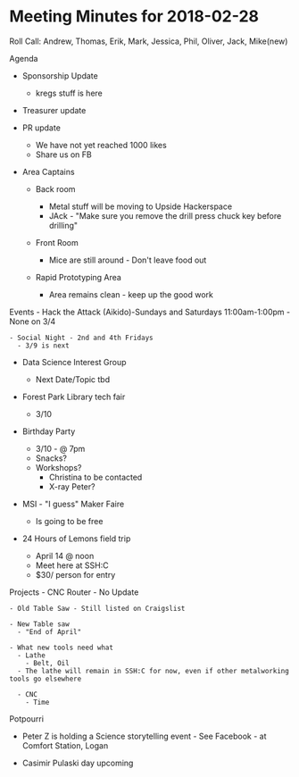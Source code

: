  Meeting Minutes for 2018-02-28
============================
Roll Call: Andrew, Thomas, Erik, Mark, Jessica, Phil, Oliver, Jack, Mike(new)

Agenda

  - Sponsorship Update
     - kregs stuff is here

  - Treasurer update

  - PR update
    - We have not yet reached 1000 likes
    - Share us on FB

  - Area Captains
    - Back room
      - Metal stuff will be moving to Upside Hackerspace 
      - JAck - "Make sure you remove the drill press chuck key before drilling"

    - Front Room
      - Mice are still around - Don't leave food out

    - Rapid Prototyping Area
      - Area remains clean - keep up the good work


 Events
    - Hack the Attack (Aikido)-Sundays and Saturdays 11:00am-1:00pm
      - None on 3/4

    - Social Night - 2nd and 4th Fridays
      - 3/9 is next

  - Data Science Interest Group
    - Next Date/Topic tbd

  - Forest Park Library tech fair
    - 3/10
  
  - Birthday Party
    - 3/10 - @ 7pm
    - Snacks?
    - Workshops? 
      - Christina to be contacted
      - X-ray Peter?


  - MSI - "I guess" Maker Faire
    - Is going to be free


  - 24 Hours of Lemons field trip
    - April 14 @ noon
    - Meet here at SSH:C
    - $30/ person for entry

  Projects
    - CNC Router
      - No Update

    - Old Table Saw - Still listed on Craigslist

    - New Table saw
      - "End of April"

    - What new tools need what
      - Lathe
        - Belt, Oil
      - The lathe will remain in SSH:C for now, even if other metalworking tools go elsewhere

      - CNC
        - Time

  Potpourri
   - Peter Z is holding a Science storytelling event 
    - See Facebook
    - at Comfort Station, Logan
   
   - Casimir Pulaski day upcoming

